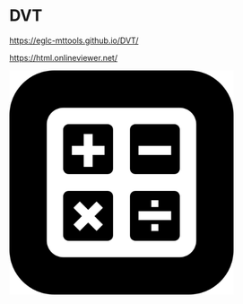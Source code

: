 # DVT

https://eglc-mttools.github.io/DVT/

https://html.onlineviewer.net/

<img src="https://github.com/EGLC-MtTOOLS/DVT/blob/main/calculatorapp.png" alt="" width="400">

# <img src="https://github.com/EGLC-MtTOOLS/DVT/blob/main/mashle-bring-bang-bang_Original.gif" alt="" width="1">
